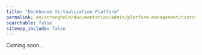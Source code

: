 ```yaml
---
title: "Deckhouse Virtualization Platform"
permalink: en/stronghold/documentation/admin/platform-management/control-plane-settings/about.html
searchable: false
sitemap_include: false
---
```


Coming soon...

